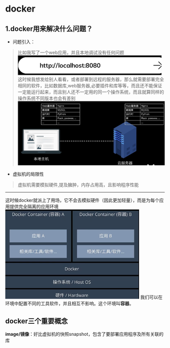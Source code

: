 # docker

## 1.docker用来解决什么问题？
- 问题引入：
> 比如我写了一个web应用，并且本地调试没有任何问题
![web网站](assets\web应用.png)
这时候我想发给别人看看，或者部署到远程的服务器，那么就需要部署完全相同的软件，比如数据库,web服务器,必要插件和库等等，而且还不能保证一定能运行起来，而且别人还不一定用的同一个操作系统，而且就算同样的操作系统不同版本也会有差别
![sameConfig](assets\相同配置.png)

- 虚拟机的局限性
> 虚拟机需要模拟硬件,提及臃肿，内存占用高，且影响程序性能

---
这时候docker就派上了用场，它不会去模拟硬件（因此更加轻量），而是为每个应用提供完全隔离的应用环境
![dockerUsage](assets\docker作用.png)
我们可以在环境中配置不同的工具软件，并且相互不影响。这个环境叫**容器**。
## docker三个重要概念
**image/镜像**：好比虚拟机的快照snapshot，包含了要部署应用程序及所有关联的库
